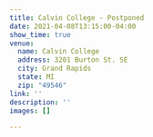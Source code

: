 ```yaml
---
title: Calvin College - Postponed
date: 2021-04-08T13:15:00-04:00
show_time: true
venue:
  name: Calvin College
  address: 3201 Burton St. SE
  city: Grand Rapids
  state: MI
  zip: "49546"
link: ''
description: ''
images: []

---
```


